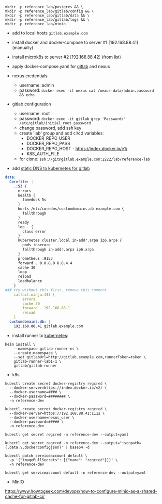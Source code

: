 ```shell
mkdir -p reference_lab/postgres && \
mkdir -p reference_lab/gitlab/config && \
mkdir -p reference_lab/gitlab/data && \
mkdir -p reference_lab/gitlab/logs && \
mkdir -p reference_lab/minio
```

- add to local hosts `gitlab.example.com`
- install docker and docker-compose to server #1 [192.168.88.41] (manually)
- install microk8s to server #2 [192.168.88.42] (from list)
- apply docker-compose.yaml for [gitlab](https://docs.gitlab.com/ee/install/docker.html) and nexus
- nexus credentials
    - username: admin
    - password: `docker exec -it nexus cat /nexus-data/admin.password && echo`
- gitlab configuration
    - username: root
    - password: `docker exec -it gitlab grep 'Password:' /etc/gitlab/initial_root_password`
    - change password, add ssh key
    - create 'lab' group and add ci/cd variables:
        - DOCKER_REPO_USER
        - DOCKER_REPO_PASS
        - DOCKER_REPO_HOST - https://index.docker.io/v1/
        - K8S_AUTH_FILE
    - for clone: `ssh://git@gitlab.example.com:2222/lab/reference-lab`

- add [static DNS to kubernetes for gitlab](https://stackoverflow.com/questions/37166822/is-there-a-way-to-add-arbitrary-records-to-kube-dns)

```yaml
data:
  Corefile: |
    .:53 {
      errors
      health {
        lameduck 5s
      }
      hosts /etc/coredns/customdomains.db example.com {
        fallthrough
      }
      ready
      log . {
        class error
      }
      kubernetes cluster.local in-addr.arpa ip6.arpa {
        pods insecure
        fallthrough in-addr.arpa ip6.arpa
      }
      prometheus :9153
      forward . 8.8.8.8 8.8.4.4
      cache 30
      loop
      reload
      loadbalance
    }
### try without this first, remove this comment
    catfact.ninja:443 {
        errors
        cache 30
        forward . 192.168.88.1
        reload
    }
  customdomains.db: |
    192.168.88.41 gitlab.example.com
```

- install runner to [kubernetes](https://docs.gitlab.com/runner/install/kubernetes.html):

```shell
helm install \
    --namespace gitlab-runner-ns \
    --create-namespace \
    --set gitlabUrl=http://gitlab.example.com,runnerToken=token \
    gitlab-runner-lab1-1 \
    gitlab/gitlab-runner
```

- k8s

```shell
kubectl create secret docker-registry regcred \
  --docker-server=https://index.docker.io/v2/ \
  --docker-username=#### \
  --docker-password=######## \
  -n reference-dev

kubectl create secret docker-registry regcred \
  --docker-server=https://192.168.88.41:1112 \
  --docker-username=nexus_user \
  --docker-password=##### \
  -n reference-dev

kubectl get secret regcred -n reference-dev --output=yaml

kubectl get secret regcred -n reference-dev --output="jsonpath={.data.\.dockerconfigjson}" | base64 -d

kubectl patch serviceaccount default \
  -p '{"imagePullSecrets": [{"name": "regcred"}]}' \
  -n reference-dev

kubectl get serviceaccount default -n reference-dev --output=yaml
```

- MinIO

https://www.howtogeek.com/devops/how-to-configure-minio-as-a-shared-cache-for-gitlab-ci/
